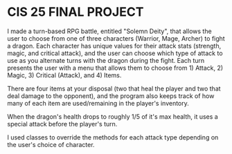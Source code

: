 # CIS 25 FINAL PROJECT

I made a turn-based RPG battle, entitled "Solemn Deity", that allows the user to choose from one of three characters 
(Warrior, Mage, Archer) to fight a dragon. Each character has unique values for their attack stats (strength, magic, 
and critical attack), and the user can choose which type of attack to use as you alternate turns with the dragon during
the fight. Each turn presents the user with a menu that allows them to choose from 1) Attack, 2) Magic, 3) Critical (Attack),
and 4) Items. 

There are four items at your disposal (two that heal the player and two that deal damage to the opponent),
and the program also keeps track of how many of each item are used/remaining in the player's inventory.

When the dragon's health drops to roughly 1/5 of it's max health, it uses a special attack before the player's turn.

I used classes to override the methods for each attack type depending on the user's choice of character. 
